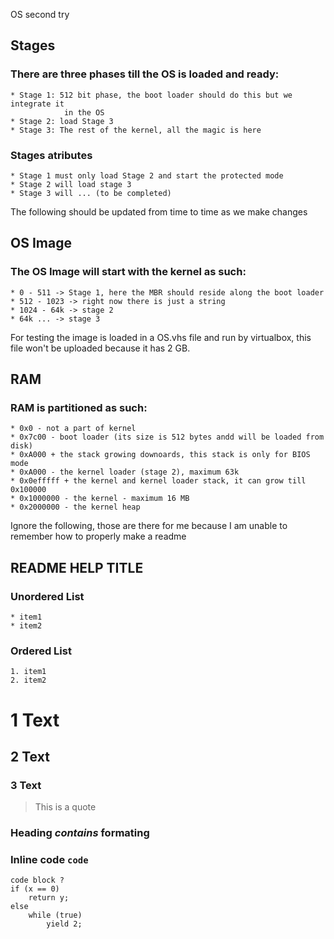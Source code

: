 OS second try

Stages
--------------------------------------------------------------------------------
### There are three phases till the OS is loaded and ready:
	* Stage 1: 512 bit phase, the boot loader should do this but we integrate it
				in the OS
	* Stage 2: load Stage 3
	* Stage 3: The rest of the kernel, all the magic is here

### Stages atributes
	* Stage 1 must only load Stage 2 and start the protected mode
	* Stage 2 will load stage 3
	* Stage 3 will ... (to be completed)

The following should be updated from time to time as we make changes

OS Image
--------------------------------------------------------------------------------
### The OS Image will start with the kernel as such:
	* 0 - 511 -> Stage 1, here the MBR should reside along the boot loader
	* 512 - 1023 -> right now there is just a string
	* 1024 - 64k -> stage 2
	* 64k ... -> stage 3
For testing the image is loaded in a OS.vhs file and run by virtualbox, this
file won't be uploaded because it has 2 GB.

RAM
--------------------------------------------------------------------------------
### RAM is partitioned as such:
	* 0x0 - not a part of kernel
	* 0x7c00 - boot loader (its size is 512 bytes andd will be loaded from disk)
	* 0xA000 + the stack growing downoards, this stack is only for BIOS mode
	* 0xA000 - the kernel loader (stage 2), maximum 63k
	* 0x0efffff + the kernel and kernel loader stack, it can grow till 0x100000
	* 0x1000000 - the kernel - maximum 16 MB
	* 0x2000000 - the kernel heap

Ignore the following, those are there for me because I am unable to remember
how to properly make a readme

README HELP TITLE
--------------------------------------------------------------------------------
### Unordered List
	* item1
	* item2

### Ordered List
	1. item1
	2. item2

# 1 Text
## 2 Text
### 3 Text

> This is a quote 

### Heading *contains* **formating**

### Inline code `code`
	code block ? 
	if (x == 0)
		return y;
	else 
		while (true)
			yield 2;